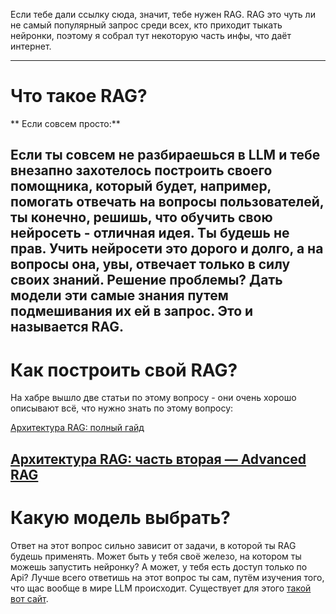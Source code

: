 Если тебе дали ссылку сюда, значит, тебе нужен RAG. RAG это чуть ли не самый популярный запрос среди всех, кто приходит тыкать нейронки, поэтому я собрал тут некоторую часть инфы, что даёт интернет.

----------

# Что такое RAG? # 

** Если совсем просто:**

Если ты совсем не разбираешься в LLM и тебе внезапно захотелось построить своего помощника, который будет, например, помогать отвечать на вопросы пользователей, ты конечно, решишь, что обучить свою нейросеть - отличная идея. Ты будешь не прав.
Учить нейросети это дорого и долго, а на вопросы она, увы, отвечает только в силу своих знаний. Решение проблемы?
Дать модели эти самые знания путем подмешивания их ей в запрос. Это и называется RAG.
----------

# Как построить свой RAG? #
На хабре вышло две статьи по этому вопросу - они очень хорошо описывают всё, что нужно знать по этому вопросу:

[Архитектура RAG: полный гайд](https://habr.com/ru/companies/raft/articles/791034/)

[Архитектура RAG: часть вторая — Advanced RAG](https://habr.com/ru/companies/raft/articles/818781/)
----------

# Какую модель выбрать? #
Ответ на этот вопрос сильно зависит от задачи, в которой ты RAG будешь применять. Может быть у тебя своё железо, на котором ты можешь запустить нейронку? А может, у тебя есть доступ только по Api?
Лучше всего ответишь на этот вопрос ты сам, путём изучения того, что щас вообще в мире LLM происходит. Существует для этого [такой вот сайт](https://arena.lmsys.org/).